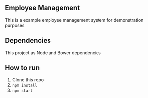 ## Employee Management
This is a example employee management system for demonstration purposes

## Dependencies
This project as Node and Bower dependencies
 
## How to run
1. Clone this repo
2. `npm install`
3. `npm start`


